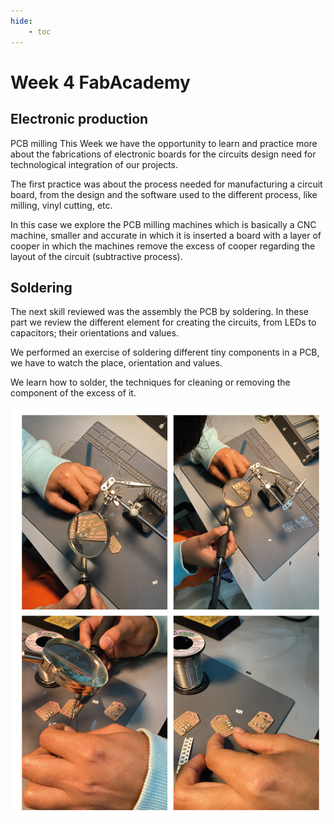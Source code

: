 ```yaml
---
hide:
    - toc
---
```


# Week 4 FabAcademy


## Electronic production
PCB milling
This Week we have the opportunity to learn and practice more about the fabrications of electronic boards for the circuits design need for technological integration of our projects.

The first practice was about the process needed for manufacturing a circuit board, from the design and the software used to the different process, like milling, vinyl cutting, etc.

In this case we explore the PCB milling machines which is basically a CNC machine, smaller and accurate in which it is inserted a board with a layer of cooper in which the machines remove the excess of cooper regarding the layout of the circuit (subtractive process).


## Soldering
The next skill reviewed was the assembly the PCB by soldering.
In these part we review the different element for creating the circuits, from LEDs to capacitors; their orientations and values.

We performed an exercise of soldering different tiny components in a PCB, we have to watch the place, orientation and values.

We learn how to solder, the techniques for cleaning or removing the component of the excess of it.



![](../images/fabw4_1.jpg)
